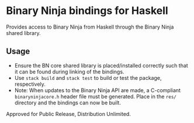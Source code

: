 # Binary Ninja bindings for Haskell

Provides access to Binary Ninja from Haskell through the Binary Ninja shared library.

## Usage
* Ensure the BN core shared library is placed/installed correctly such that it can be found during linking of the bindings.
* Use `stack build` and `stack test` to build or test the package, respectively.
* Note: When updates to the Binary Ninja API are made, a C-compliant `binaryninjacore.h` header file must be generated. Place in the `res/` directory and the bindings can now be built.

Approved for Public Release, Distribution Unlimited.
